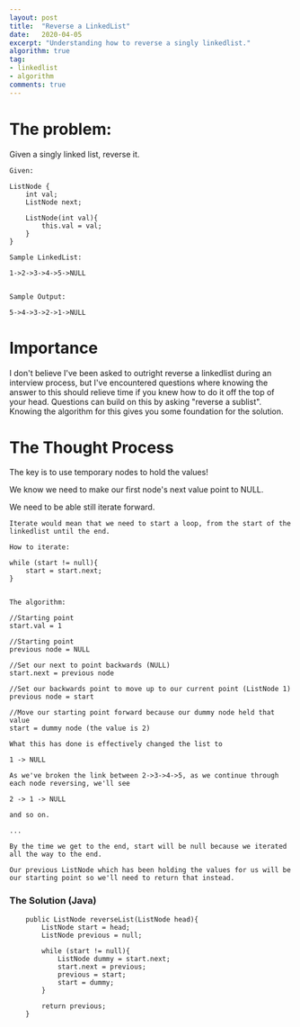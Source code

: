 ```yaml
---
layout: post
title:  "Reverse a LinkedList"
date:   2020-04-05
excerpt: "Understanding how to reverse a singly linkedlist."
algorithm: true
tag:
- linkedlist
- algorithm
comments: true
---
```

# The problem:

Given a singly linked list, reverse it.

~~~
Given:

ListNode {
    int val;
    ListNode next;

    ListNode(int val){
        this.val = val;
    }
}

Sample LinkedList: 

1->2->3->4->5->NULL


Sample Output:

5->4->3->2->1->NULL
~~~

# Importance

I don't believe I've been asked to outright reverse a linkedlist during an interview process, but I've encountered questions where knowing the answer to this should relieve time if you knew how to do it off the top of your head. Questions can build on this by asking "reverse a sublist". Knowing the algorithm for this gives you some foundation for the solution.

# The Thought Process

The key is to use temporary nodes to hold the values!

We know we need to make our first node's next value point to NULL.

We need to be able still iterate forward.

~~~
Iterate would mean that we need to start a loop, from the start of the linkedlist until the end.

How to iterate:

while (start != null){
    start = start.next;
}


The algorithm:

//Starting point
start.val = 1

//Starting point
previous node = NULL

//Set our next to point backwards (NULL)
start.next = previous node

//Set our backwards point to move up to our current point (ListNode 1)
previous node = start

//Move our starting point forward because our dummy node held that value
start = dummy node (the value is 2)

What this has done is effectively changed the list to

1 -> NULL

As we've broken the link between 2->3->4->5, as we continue through each node reversing, we'll see

2 -> 1 -> NULL

and so on.

...

By the time we get to the end, start will be null because we iterated all the way to the end.

Our previous ListNode which has been holding the values for us will be our starting point so we'll need to return that instead.
~~~


### The Solution (Java)

~~~
    public ListNode reverseList(ListNode head){
        ListNode start = head;
        ListNode previous = null;

        while (start != null){
            ListNode dummy = start.next;
            start.next = previous;
            previous = start;
            start = dummy;
        }

        return previous;
    }
~~~